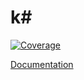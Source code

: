 # k#

[![Coverage](https://sonarcloud.io/api/project_badges/measure?project=ksharp-lang_ksharp-kt&metric=coverage)](https://sonarcloud.io/summary/new_code?id=ksharp-lang_ksharp-kt)

[Documentation](https://docs.ksharp.org)
